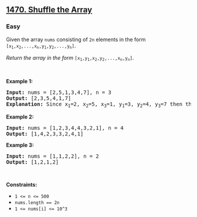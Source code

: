 ​<h2><a href="https://leetcode.com/problems/shuffle-the-array/">1470. Shuffle the Array</a></h2>
<h3>Easy</h3>

<div>
  <p>
    Given the array <code>nums</code> consisting of <code>2n</code> elements in
    the form
    <code
      >[x<sub>1</sub>,x<sub>2</sub>,...,x<sub>n</sub>,y<sub>1</sub>,y<sub>2</sub>,...,y<sub>n</sub>]</code
    >.
  </p>

  <p>
    <em>Return the array in the form</em>
    <code
      >[x<sub>1</sub>,y<sub>1</sub>,x<sub>2</sub>,y<sub>2</sub>,...,x<sub>n</sub>,y<sub>n</sub>]</code
    >.
  </p>

  <p>&nbsp;</p>
  <p><strong class="example">Example 1:</strong></p>

  <pre><strong>Input:</strong> nums = [2,5,1,3,4,7], n = 3
<strong>Output:</strong> [2,3,5,4,1,7] 
<strong>Explanation:</strong> Since x<sub>1</sub>=2, x<sub>2</sub>=5, x<sub>3</sub>=1, y<sub>1</sub>=3, y<sub>2</sub>=4, y<sub>3</sub>=7 then the answer is [2,3,5,4,1,7].
</pre>

  <p><strong class="example">Example 2:</strong></p>

  <pre><strong>Input:</strong> nums = [1,2,3,4,4,3,2,1], n = 4
<strong>Output:</strong> [1,4,2,3,3,2,4,1]
</pre>

  <p><strong class="example">Example 3:</strong></p>

  <pre><strong>Input:</strong> nums = [1,1,2,2], n = 2
<strong>Output:</strong> [1,2,1,2]
</pre>

  <p>&nbsp;</p>
  <p><strong>Constraints:</strong></p>

  <ul>
    <li><code>1 &lt;= n &lt;= 500</code></li>
    <li><code>nums.length == 2n</code></li>
    <li><code>1 &lt;= nums[i] &lt;= 10^3</code></li>
  </ul>
</div>
